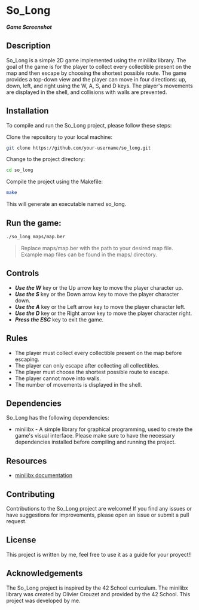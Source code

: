 # So_Long
***Game Screenshot***

## Description
So_Long is a simple 2D game implemented using the minilibx library. The goal of the game is for the player to collect every collectible present on the map and then escape by choosing the shortest possible route. The game provides a top-down view and the player can move in four directions: up, down, left, and right using the W, A, S, and D keys. The player's movements are displayed in the shell, and collisions with walls are prevented.

## Installation
To compile and run the So_Long project, please follow these steps:

Clone the repository to your local machine:

```bash
git clone https://github.com/your-username/so_long.git
```
Change to the project directory:

```bash
cd so_long
```
Compile the project using the Makefile:

```bash
make
```
This will generate an executable named so_long.

## Run the game:

```bash
./so_long maps/map.ber
```
>Replace maps/map.ber with the path to your desired map file. Example map files can be found in the maps/ directory.

## Controls

- ***Use the W*** key or the Up arrow key to move the player character up.
- ***Use the S*** key or the Down arrow key to move the player character down.
- ***Use the A*** key or the Left arrow key to move the player character left.
- ***Use the D*** key or the Right arrow key to move the player character right.
- ***Press the ESC*** key to exit the game.

## Rules

- The player must collect every collectible present on the map before escaping.
- The player can only escape after collecting all collectibles.
- The player must choose the shortest possible route to escape.
- The player cannot move into walls.
- The number of movements is displayed in the shell.

## Dependencies
So_Long has the following dependencies:

- minilibx - A simple library for graphical programming, used to create the game's visual interface.
Please make sure to have the necessary dependencies installed before compiling and running the project.

## Resources
- [minilibx documentation](https://harm-smits.github.io/42docs/libs/minilibx)

## Contributing
Contributions to the So_Long project are welcome! If you find any issues or have suggestions for improvements, please open an issue or submit a pull request.

## License
This project is written by me, feel free to use it as a guide for your proyect!!

## Acknowledgements
The So_Long project is inspired by the 42 School curriculum.
The minilibx library was created by Olivier Crouzet and provided by the 42 School.
This project was developed by me.
